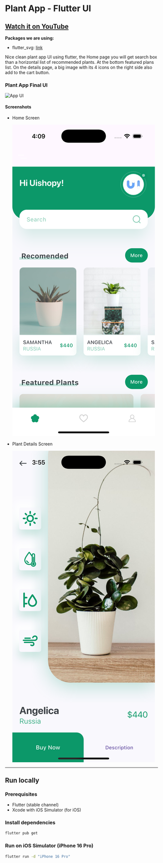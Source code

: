 # Plant App - Flutter UI

## [Watch it on YouTube](https://youtu.be/LN668OAUrK4)

**Packages we are using:**

- flutter_svg: [link](https://pub.dev/packages/flutter_svg)

Nice clean plant app UI using flutter, the Home page you will get search box than a horizontal list of recommended plants. At the bottom featured plans list. On the details page, a big image with its 4 icons on the right side also add to the cart button.

### Plant App Final UI

![App UI](/plant.png)

#### Screenshots

- Home Screen

  ![Home Screen](screenshots/Home%20Screen.png)

- Plant Details Screen

  ![Plant Details Screen](screenshots/Plant%20Details%20Screen.png)

---

## Run locally

### Prerequisites
- Flutter (stable channel)
- Xcode with iOS Simulator (for iOS)

### Install dependencies
```bash
flutter pub get
```

### Run on iOS Simulator (iPhone 16 Pro)
```bash
flutter run -d "iPhone 16 Pro"
```

